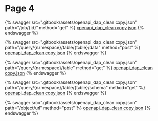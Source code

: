 # Page 4

{% swagger src=".gitbook/assets/openapi_dap_clean copy.json" path="/job/{id}" method="get" %}
[openapi_dap_clean copy.json](<.gitbook/assets/openapi_dap_clean copy.json>)
{% endswagger %}

{% swagger src=".gitbook/assets/openapi_dap_clean copy.json" path="/query/{namespace}/table/{table}/data" method="post" %}
[openapi_dap_clean copy.json](<.gitbook/assets/openapi_dap_clean copy.json>)
{% endswagger %}

{% swagger src=".gitbook/assets/openapi_dap_clean copy.json" path="/query/{namespace}/table" method="get" %}
[openapi_dap_clean copy.json](<.gitbook/assets/openapi_dap_clean copy.json>)
{% endswagger %}

{% swagger src=".gitbook/assets/openapi_dap_clean copy.json" path="/query/{namespace}/table/{table}/schema" method="get" %}
[openapi_dap_clean copy.json](<.gitbook/assets/openapi_dap_clean copy.json>)
{% endswagger %}

{% swagger src=".gitbook/assets/openapi_dap_clean copy.json" path="/object/url" method="post" %}
[openapi_dap_clean copy.json](<.gitbook/assets/openapi_dap_clean copy.json>)
{% endswagger %}
